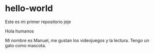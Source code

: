 # hello-world
Este es mi primer repositorio jeje

Hola humanos

Mi nombre es Manuel, me gustan los videojuegos y la lectura.
Tengo un gato como mascota.
